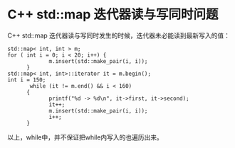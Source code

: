 # C++ std::map 迭代器读与写同时问题

C++ std::map 迭代器读与写同时发生的时候，迭代器未必能读到最新写入的值：

```
std::map< int, int > m;
for ( int i = 0; i < 20; i++) {
             m.insert(std::make_pair(i, i));
      }
std::map< int, int>::iterator it = m.begin();
int i = 150;
       while (it != m.end() && i < 160)
      {
             printf("%d -> %d\n", it->first, it->second);
             it++;
             m.insert(std::make_pair(i, i));
             i++;
      }
```
以上，while中，并不保证把while内写入的也遍历出来。
